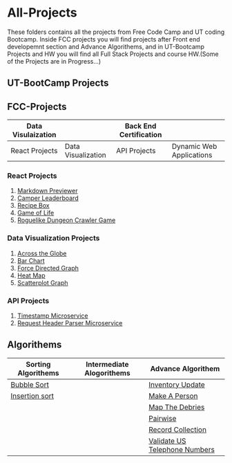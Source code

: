 # All-Projects
These folders contains all the projects from Free Code Camp and UT coding Bootcamp. Inside FCC projects you will find projects after Front end developemnt section and Advance Algorithems, and in UT-Bootcamp Projects and HW you will find all Full Stack Projects and course HW.(Some of the Projects are in Progress...)   

## UT-BootCamp Projects

## FCC-Projects

| Data Visulaization |                 | Back End Certification |                 |
|--------------------|-----------------|------------------------|-----------------|
| React Projects | Data Visualization | API Projects | Dynamic Web Applications |


### React Projects
1. [Markdown Previewer](FCC-Projects/React%20Projects/Markdown%20Previewer)
2. [Camper Leaderboard](FCC-Projects/React%20Projects/Camper%20Leaderboard)
3. [Recipe Box](FCC-Projects/React%20Projects/Recipe%20Box)
4. [Game of Life](FCC-Projects/React%20Projects/Game%20of%20Life)
5. [Roguelike Dungeon Crawler Game](FCC-Projects/React%20Projects/Roguelike%20Dungeon%20Crawler%20Game)


### Data Visualization Projects
1. [Across the Globe](FCC-Projects/Data%20Visualization%20Projects/Across%20the%20Globe)
2. [Bar Chart](FCC-Projects/Data%20Visualization%20Projects/Bar%20Chart)
3. [Force Directed Graph](FCC-Projects/Data%20Visualization%20Projects/Force%20Directed%20Graph)
4. [Heat Map](FCC-Projects/Data%20Visualization%20Projects/Heat%20Map)
5. [Scatterplot Graph](FCC-Projects/Data%20Visualization%20Projects/Scatterplot%20Graph)
### API Projects
1. [Timestamp Microservice](FCC-Projects/API%20Projects/Timestamp%20Microservice)
2. [Request Header Parser Microservice](FCC-Projects/API%20Projects/Request%20Header%20Parser%20Microservice)


## Algorithems

| Sorting Algorithems |Intermediate Alogorithems | Advance Algorithem |
|---------------------|--------------------------|--------------------|
| [Bubble Sort](Algorithems/BubbleSort) |  | [Inventory Update](Algorithems/FCC-Algorithem/Inventory_Update) |
| [Insertion sort](Algorithems/Insertion%20Sort)| | [Make A Person](Algorithems/FCC-Algorithem/Make_A_Person)|
| | |  [Map The Debries](Algorithems/FCC-Algorithem/Map_The_Debries)|
| | |  [Pairwise](Algorithems/FCC-Algorithem/Pairwise)|
| | |  [Record Collection](Algorithems/FCC-Algorithem/Record_Collection)|
| | |  [Validate US Telephone Numbers](Algorithems/FCC-Algorithem/Validate_US_Telephone_Numbers)|